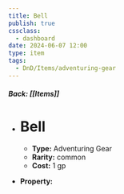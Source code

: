 ```yaml
---
title: Bell
publish: true
cssclass:
  - dashboard
date: 2024-06-07 12:00
type: item
tags:
  - DnD/Items/adventuring-gear
---
```


##### Back: [[Items]]

- # Bell

    - **Type:** Adventuring Gear
    - **Rarity:** common
    - **Cost:** 1 gp
- **Property:** 




